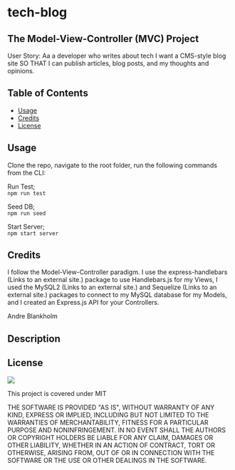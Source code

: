 # tech-blog


## The Model-View-Controller (MVC)  Project

User Story:
Aa a developer who writes about tech
I want a CMS-style blog site
SO THAT I can publish articles, blog posts, and my thoughts and opinions.

## Table of Contents 

* [Usage](#usage)
* [Credits](#credits)
* [License](#license)


## Usage 

Clone the repo, navigate to the root folder, run the following commands from the CLI:     

Run Test;    
`npm run test`     

Seed DB;   
`npm run seed`     

Start Server;     
`npm start server`     

## Credits

I follow the Model-View-Controller paradigm. I use the express-handlebars (Links to an external site.) package to use Handlebars.js for my Views, I used the MySQL2 (Links to an external site.) and Sequelize (Links to an external site.) packages to connect to my MySQL database for my Models, and I created an Express.js API for your Controllers.

Andre Blankholm
## Description 

## License

![](https://img.shields.io/badge/License-MIT%20-blue?style=flat-square)

This project is covered under MIT

THE SOFTWARE IS PROVIDED "AS IS", WITHOUT WARRANTY OF ANY KIND, EXPRESS OR
IMPLIED, INCLUDING BUT NOT LIMITED TO THE WARRANTIES OF MERCHANTABILITY,
FITNESS FOR A PARTICULAR PURPOSE AND NONINFRINGEMENT. IN NO EVENT SHALL THE
AUTHORS OR COPYRIGHT HOLDERS BE LIABLE FOR ANY CLAIM, DAMAGES OR OTHER
LIABILITY, WHETHER IN AN ACTION OF CONTRACT, TORT OR OTHERWISE, ARISING FROM,
OUT OF OR IN CONNECTION WITH THE SOFTWARE OR THE USE OR OTHER DEALINGS IN THE
SOFTWARE.


    

